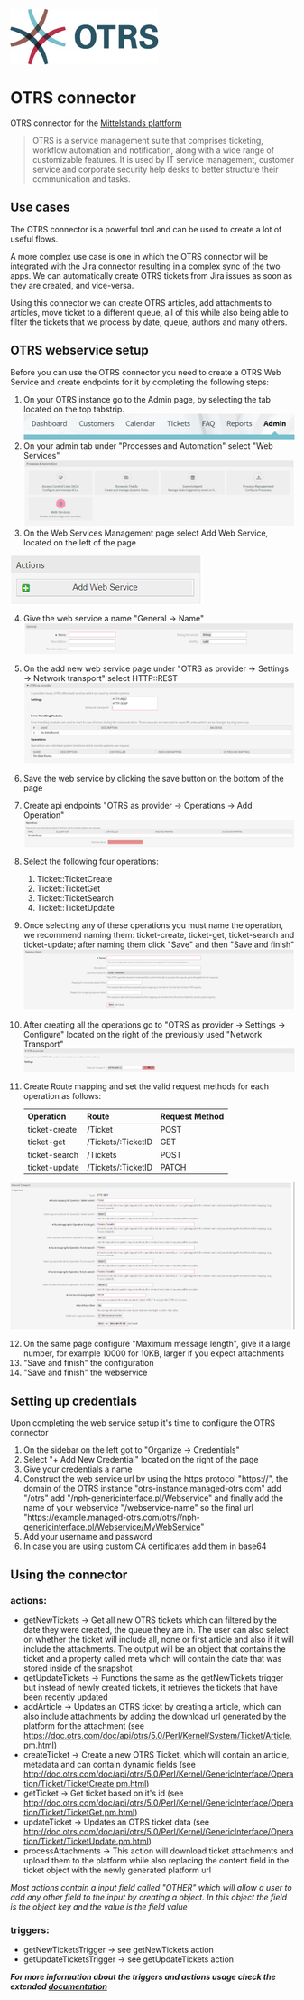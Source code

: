![OTRS logo](logo.png "OTRS logo") 

# OTRS connector

OTRS connector for the [Mittelstands plattform](https://app.msp-live.external.otc.telekomcloud.com/ "MittelStands platform")

> OTRS is a service management suite that comprises ticketing, workflow automation and notification, 
along with a wide range of customizable features. It is used by IT service management, 
customer service and corporate security help desks to better structure their communication and tasks.

## Use cases
The OTRS connector is a powerful tool and can be used to create a lot of useful flows. 

A more complex use case is one in which the OTRS connector will be integrated with the Jira connector resulting in a complex sync of the two apps. 
We can automatically create OTRS tickets from Jira issues as soon as they are created, and vice-versa. 

Using this connector we can create OTRS articles, add attachments to articles, move ticket to a different queue, all of this while also being able to filter the tickets that we process by date, queue, authors and many others.

## OTRS webservice setup
Before you can use the OTRS connector you need to create a OTRS Web Service and create endpoints for it
by completing the following steps:
1. On your OTRS instance go to the Admin page, by selecting the tab located on the top tabstrip.
![Admin tab position](readme/images/tabstrip.PNG "Admin tab position") 
2. On your admin tab under "Processes and Automation" select "Web Services"
![Web service button position](readme/images/web-service.PNG "Web service button position") 
3. On the Web Services Management page select Add Web Service, located on the left of the page

![Add web service](readme/images/add-web-service.PNG "Add web service")

4. Give the web service a name "General → Name"
![Name web service](readme/images/web-service-name.PNG "Name web service") 
5. On the add new web service page under "OTRS as provider → Settings → Network transport" select
HTTP::REST 
![Add network transport](readme/images/rest.PNG "Add network transport") 
6. Save the web service by clicking the save button on the bottom of the page
7. Create api endpoints "OTRS as provider → Operations → Add Operation"
![Add operation](readme/images/add-operation.PNG "Add operation") 
8. Select the following four operations:
    1. Ticket::TicketCreate
    2. Ticket::TicketGet
    3. Ticket::TicketSearch
    4. Ticket::TicketUpdate
9. Once selecting any of these operations you must name the operation, we recommend naming them: ticket-create, ticket-get, ticket-search and ticket-update; after naming them click "Save" and then "Save and finish"
![Operation configure](readme/images/operation.PNG "Operation configure")
10. After creating all the operations go to "OTRS as provider → Settings → Configure" located on the right of the previously used "Network Transport"
![Configure](readme/images/configure.PNG "Configure") 
11. Create Route mapping and set the valid request methods for each operation as follows:

    Operation | Route | Request Method
    --------- | ----- | --------------
    ticket-create | /Ticket | POST
    ticket-get | /Tickets/:TicketID | GET
    ticket-search | /Tickets | POST
    ticket-update | /Tickets/:TicketID | PATCH
![Configure api endpoints](readme/images/endpoints.PNG "Configure api endpoints") 

12. On the same page configure "Maximum message length", give it a large number, for example 10000 for 10KB, larger if you expect attachments
13. "Save and finish" the configuration
14. "Save and finish" the webservice

## Setting up credentials
Upon completing the web service setup it's time to configure the OTRS connector
1. On the sidebar on the left got to "Organize → Credentials"
2. Select "+ Add New Credential" located on the right of the page
3. Give your credentials a name
4. Construct the web service url by using the https protocol "https://", the domain of the OTRS instance "otrs-instance.managed-otrs.com" add "/otrs" add "/nph-genericinterface.pl/Webservice" and finally add the name of your webservice "/webservice-name"
  so the final url "https://example.managed-otrs.com/otrs//nph-genericinterface.pl/Webservice/MyWebService"
5. Add your username and password
6. In case you are using custom CA certificates add them in base64

## Using the connector
### actions: 
* getNewTickets → Get all new OTRS tickets which can filtered by the date they were created, the queue they are in. The user can also select on whether the ticket will include all, none or first article and also if it will include the attachments. The output will be an object that contains the ticket and a property called meta which will contain the date that was stored inside of the snapshot
* getUpdateTickets → Functions the same as the getNewTickets trigger but instead of newly created tickets, it retrieves the tickets that have been recently updated
* addArticle → Updates an OTRS ticket by creating a article, which can also include attachments by adding the download url generated by the platform for the attachment
 (see https://doc.otrs.com/doc/api/otrs/5.0/Perl/Kernel/System/Ticket/Article.pm.html)     
* createTicket → Create a new OTRS Ticket, which will contain an article, metadata and can contain dynamic fields
 (see http://doc.otrs.com/doc/api/otrs/5.0/Perl/Kernel/GenericInterface/Operation/Ticket/TicketCreate.pm.html)
* getTicket → Get ticket based on it's id
(see http://doc.otrs.com/doc/api/otrs/5.0/Perl/Kernel/GenericInterface/Operation/Ticket/TicketGet.pm.html)
* updateTicket → Updates an OTRS ticket data
(see http://doc.otrs.com/doc/api/otrs/5.0/Perl/Kernel/GenericInterface/Operation/Ticket/TicketUpdate.pm.html)
* processAttachments → This action will download ticket attachments and upload them to the platform while also replacing the content field in the ticket object with the newly generated platform url

_Most actions contain a input field called "OTHER" which will allow a user to add any other field to the input by creating a object. In this object the field is the object key and the value is the field value_
  
### triggers:
* getNewTicketsTrigger → see getNewTickets action
* getUpdateTicketsTrigger → see getUpdateTickets action

_**For more information about the triggers and actions usage check the extended [documentation](doc/index.html)**_
